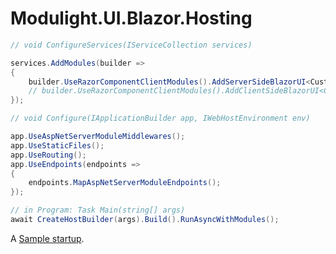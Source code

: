 # Modulight.UI.Blazor.Hosting

```cs
// void ConfigureServices(IServiceCollection services)

services.AddModules(builder =>
{
    builder.UseRazorComponentClientModules().AddServerSideBlazorUI<CustomBlazorUIProvider>();
    // builder.UseRazorComponentClientModules().AddClientSideBlazorUI<CustomBlazorUIProvider>();
});

// void Configure(IApplicationBuilder app, IWebHostEnvironment env)

app.UseAspNetServerModuleMiddlewares();
app.UseStaticFiles();
app.UseRouting();
app.UseEndpoints(endpoints =>
{
    endpoints.MapAspNetServerModuleEndpoints();
});

// in Program: Task Main(string[] args)
await CreateHostBuilder(args).Build().RunAsyncWithModules();
```

A [Sample startup](https://github.com/StardustDL/modulight/blob/master/test/Test.Modulights.UI/Startup.cs).

